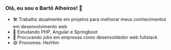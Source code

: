 ### Olá, eu sou o Bartô Alheiros! 👋
- 🛠 Trabalho atualmente em projetos para melhorar meus conhecimentos em desenvolvimento web
- 🌱 Estudando PHP, Angular e Springboot
- 👯 Procurando jobs em empresas como desenvoldedor web fullstack
- 😄 Pronomes: He/Him
<!--
<img src="https://camo.githubusercontent.com/19a888c81ffb0d1d16443defc7e7559f8909ae850e8ec1d527650b37f065daa4/68747470733a2f2f6769746875622d726561646d652d73746174732e76657263656c2e6170702f6170693f757365726e616d653d616e7572616768617a72612673686f775f69636f6e733d74727565267468656d653d7472616e73706172656e74" alt="Estatíscas do Github de Bartô Alheiros" data-canonical-src="https://github-readme-stats.vercel.app/api?username=bartoalheiros&amp;show_icons=true&amp;theme=transparent" style="max-width: 100%;"> -->
